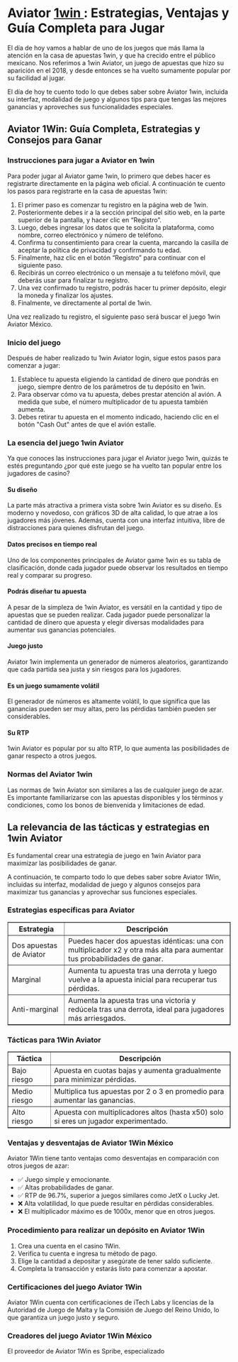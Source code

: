 <h1>Aviator <a href="https://1win1.mxt/">1win </a>: Estrategias, Ventajas y Guía Completa para Jugar</h1>
    <p>El día de hoy vamos a hablar de uno de los juegos que más llama la atención en la casa de apuestas 1win, y que ha crecido entre el público mexicano. Nos referimos a 1win Aviator, un juego de apuestas que hizo su aparición en el 2018, y desde entonces se ha vuelto sumamente popular por su facilidad al jugar.</p>
    <p>El día de hoy te cuento todo lo que debes saber sobre Aviator 1win, incluida su interfaz, modalidad de juego y algunos tips para que tengas las mejores ganancias y aproveches sus funcionalidades especiales.</p>
    <h2>Aviator 1Win: Guía Completa, Estrategias y Consejos para Ganar</h2>
    <h3>Instrucciones para jugar a Aviator en 1win</h3>
    <p>Para poder jugar al Aviator game 1win, lo primero que debes hacer es registrarte directamente en la página web oficial. A continuación te cuento los pasos para registrarte en la casa de apuestas 1win:</p>
    <ol>
        <li>El primer paso es comenzar tu registro en la página web de 1win.</li>
        <li>Posteriormente debes ir a la sección principal del sitio web, en la parte superior de la pantalla, y hacer clic en “Registro”.</li>
        <li>Luego, debes ingresar los datos que te solicita la plataforma, como nombre, correo electrónico y número de teléfono.</li>
        <li>Confirma tu consentimiento para crear la cuenta, marcando la casilla de aceptar la política de privacidad y confirmando tu edad.</li>
        <li>Finalmente, haz clic en el botón “Registro” para continuar con el siguiente paso.</li>
        <li>Recibirás un correo electrónico o un mensaje a tu teléfono móvil, que deberás usar para finalizar tu registro.</li>
        <li>Una vez confirmado tu registro, podrás hacer tu primer depósito, elegir la moneda y finalizar los ajustes.</li>
        <li>Finalmente, ve directamente al portal de 1win.</li>
    </ol>
    <p>Una vez realizado tu registro, el siguiente paso será buscar el juego 1win Aviator México.</p>
    <h3>Inicio del juego</h3>
    <p>Después de haber realizado tu 1win Aviator login, sigue estos pasos para comenzar a jugar:</p>
    <ol>
        <li>Establece tu apuesta eligiendo la cantidad de dinero que pondrás en juego, siempre dentro de los parámetros de tu depósito en 1win.</li>
        <li>Para observar cómo va tu apuesta, debes prestar atención al avión. A medida que sube, el número multiplicador de tu apuesta también aumenta.</li>
        <li>Debes retirar tu apuesta en el momento indicado, haciendo clic en el botón "Cash Out" antes de que el avión estalle.</li>
    </ol>
    <h3>La esencia del juego 1win Aviator</h3>
    <p>Ya que conoces las instrucciones para jugar el Aviator juego 1win, quizás te estés preguntando ¿por qué este juego se ha vuelto tan popular entre los jugadores de casino?</p>
    <h4>Su diseño</h4>
    <p>La parte más atractiva a primera vista sobre 1win Aviator es su diseño. Es moderno y novedoso, con gráficos 3D de alta calidad, lo que atrae a los jugadores más jóvenes. Además, cuenta con una interfaz intuitiva, libre de distracciones para quienes disfrutan del juego.</p>
    <h4>Datos precisos en tiempo real</h4>
    <p>Uno de los componentes principales de Aviator game 1win es su tabla de clasificación, donde cada jugador puede observar los resultados en tiempo real y comparar su progreso.</p>
    <h4>Podrás diseñar tu apuesta</h4>
    <p>A pesar de la simpleza de 1win Aviator, es versátil en la cantidad y tipo de apuestas que se pueden realizar. Cada jugador puede personalizar la cantidad de dinero que apuesta y elegir diversas modalidades para aumentar sus ganancias potenciales.</p>
    <h4>Juego justo</h4>
    <p>Aviator 1win implementa un generador de números aleatorios, garantizando que cada partida sea justa y sin riesgos para los jugadores.</p>
    <h4>Es un juego sumamente volátil</h4>
    <p>El generador de números es altamente volátil, lo que significa que las ganancias pueden ser muy altas, pero las pérdidas también pueden ser considerables.</p>
    <h4>Su RTP</h4>
    <p>1win Aviator es popular por su alto RTP, lo que aumenta las posibilidades de ganar respecto a otros juegos.</p>
    <h3>Normas del Aviator 1win</h3>
    <p>Las normas de 1win Aviator son similares a las de cualquier juego de azar. Es importante familiarizarse con las apuestas disponibles y los términos y condiciones, como los bonos de bienvenida y limitaciones de edad.</p>
    <h2>La relevancia de las tácticas y estrategias en 1win Aviator</h2>
    <p>Es fundamental crear una estrategia de juego en 1win Aviator para maximizar las posibilidades de ganar.</p>
    <p>A continuación, te comparto todo lo que debes saber sobre Aviator 1Win, incluidas su interfaz, modalidad de juego y algunos consejos para maximizar tus ganancias y aprovechar sus funciones especiales.</p>
    <h3>Estrategias específicas para Aviator</h3>
    <table border="1">
        <thead>
            <tr>
                <th>Estrategia</th>
                <th>Descripción</th>
            </tr>
        </thead>
        <tbody>
            <tr>
                <td>Dos apuestas de Aviator</td>
                <td>Puedes hacer dos apuestas idénticas: una con multiplicador x2 y otra más alta para aumentar tus probabilidades de ganar.</td>
            </tr>
            <tr>
                <td>Marginal</td>
                <td>Aumenta tu apuesta tras una derrota y luego vuelve a la apuesta inicial para recuperar tus pérdidas.</td>
            </tr>
            <tr>
                <td>Anti-marginal</td>
                <td>Aumenta la apuesta tras una victoria y redúcela tras una derrota, ideal para jugadores más arriesgados.</td>
            </tr>
        </tbody>
    </table>
    <h3>Tácticas para 1Win Aviator</h3>
    <table border="1">
        <thead>
            <tr>
                <th>Táctica</th>
                <th>Descripción</th>
            </tr>
        </thead>
        <tbody>
            <tr>
                <td>Bajo riesgo</td>
                <td>Apuesta en cuotas bajas y aumenta gradualmente para minimizar pérdidas.</td>
            </tr>
            <tr>
                <td>Medio riesgo</td>
                <td>Multiplica tus apuestas por 2 o 3 en promedio para aumentar las ganancias.</td>
            </tr>
            <tr>
                <td>Alto riesgo</td>
                <td>Apuesta con multiplicadores altos (hasta x50) solo si eres un jugador experimentado.</td>
            </tr>
        </tbody>
    </table>
    <h3>Ventajas y desventajas de Aviator 1Win México</h3>
    <p>Aviator 1Win tiene tanto ventajas como desventajas en comparación con otros juegos de azar:</p>
    <ul>
        <li>✅ Juego simple y emocionante.</li>
        <li>✅ Altas probabilidades de ganar.</li>
        <li>✅ RTP de 96.7%, superior a juegos similares como JetX o Lucky Jet.</li>
        <li>❌ Alta volatilidad, lo que puede resultar en pérdidas considerables.</li>
        <li>❌ El multiplicador máximo es de 1000x, menor que en otros juegos.</li>
    </ul>
    <h3>Procedimiento para realizar un depósito en Aviator 1Win</h3>
    <ol>
        <li>Crea una cuenta en el casino 1Win.</li>
        <li>Verifica tu cuenta e ingresa tu método de pago.</li>
        <li>Elige la cantidad a depositar y asegúrate de tener saldo suficiente.</li>
        <li>Completa la transacción y estarás listo para comenzar a apostar.</li>
    </ol>
    <h3>Certificaciones del juego Aviator 1Win</h3>
    <p>Aviator 1Win cuenta con certificaciones de iTech Labs y licencias de la Autoridad de Juego de Malta y la Comisión de Juego del Reino Unido, lo que garantiza un juego justo y seguro.</p>
    <h3>Creadores del juego Aviator 1Win México</h3>
    <p>El proveedor de Aviator 1Win es Spribe, especializado
